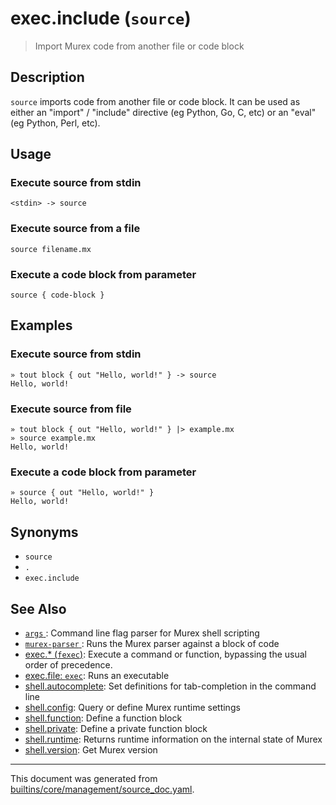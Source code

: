 # exec.include (`source`)

> Import Murex code from another file or code block

## Description

`source` imports code from another file or code block. It can be used as either
an "import" / "include" directive (eg Python, Go, C, etc) or an "eval" (eg
Python, Perl, etc).

## Usage

### Execute source from stdin

```
<stdin> -> source
```

### Execute source from a file

```
source filename.mx
```

### Execute a code block from parameter

```
source { code-block }
```

## Examples

### Execute source from stdin

```
» tout block { out "Hello, world!" } -> source
Hello, world!
```

### Execute source from file

```
» tout block { out "Hello, world!" } |> example.mx
» source example.mx
Hello, world!
```

### Execute a code block from parameter

```
» source { out "Hello, world!" }
Hello, world!
```

## Synonyms

* `source`
* `.`
* `exec.include`


## See Also

* [`args` ](../commands/args.md):
  Command line flag parser for Murex shell scripting
* [`murex-parser` ](../deprecated/murex-parser.md):
  Runs the Murex parser against a block of code 
* [exec.* (`fexec`)](../commands/fexec.md):
  Execute a command or function, bypassing the usual order of precedence.
* [exec.file: `exec`](../commands/exec.md):
  Runs an executable
* [shell.autocomplete](../commands/autocomplete.md):
  Set definitions for tab-completion in the command line
* [shell.config](../commands/config.md):
  Query or define Murex runtime settings
* [shell.function](../commands/function.md):
  Define a function block
* [shell.private](../commands/private.md):
  Define a private function block
* [shell.runtime](../commands/runtime.md):
  Returns runtime information on the internal state of Murex
* [shell.version](../commands/version.md):
  Get Murex version

<hr/>

This document was generated from [builtins/core/management/source_doc.yaml](https://github.com/lmorg/murex/blob/master/builtins/core/management/source_doc.yaml).